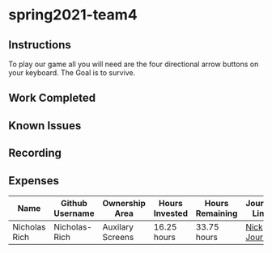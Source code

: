 # spring2021-team4

## Instructions
To play our game all you will need are the four directional arrow buttons on your keyboard. The Goal is to survive.

## Work Completed

## Known Issues

## Recording

## Expenses
| Name | Github Username | Ownership Area | Hours Invested | Hours Remaining | Journal Link |
| ---- | --------------- | -------------- | -------------- | --------------- | ------------ |
| Nicholas Rich | Nicholas-Rich | Auxilary Screens | 16.25 hours | 33.75 hours | [Nick Journal](https://github.com/bjucps209/spring2021-team4/wiki/RichJournal) |
